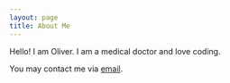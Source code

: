 ```yaml
---
layout: page
title: About Me
---
```


Hello! I am Oliver. I am a medical doctor and love coding.

You may contact me via [email].

<!-- links -->
[email]: mailto:oli@eidel.net
